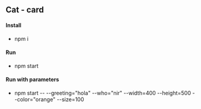 ## Cat - card

#### Install

- npm i

#### Run

- npm start

#### Run with parameters

- npm start -- --greeting="hola" --who="nir" --width=400 --height=500 --color="orange" --size=100
